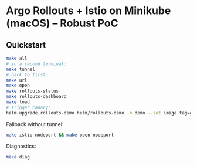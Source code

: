 # Argo Rollouts + Istio on Minikube (macOS) – Robust PoC

## Quickstart
```bash
make all
# in a second terminal:
make tunnel
# back to first:
make url
make open
make rollouts-status
make rollouts-dashboard
make load
# trigger canary:
helm upgrade rollouts-demo helm/rollouts-demo -n demo --set image.tag=green
```
Fallback without tunnel:
```bash
make istio-nodeport && make open-nodeport
```
Diagnostics:
```bash
make diag
```
